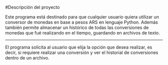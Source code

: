 #Descripción del proyecto

Este programa está destinado para que cualquier usuario quiera utilizar un conversor de monedas en base a pesos ARS en lenguaje Python. Además también permite almacenar un histórico de todas las conversiones de monedas que fué realizando en el tiempo, guardando en archivos de texto.

---

El programa solicita al usuario que elija la opción que desea realizar, es decir, si requiere realizar una conversión y ver el historial de conversiones dentro de un archivo.
